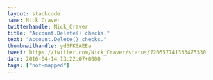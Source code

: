 ```yaml
---
layout: stackcode
name: Nick Craver
twitterhandle: Nick_Craver
title: "Account.Delete() checks."
text: "Account.Delete() checks."
thumbnailhandle: yd3FKSAEEa
tweet: https://twitter.com/Nick_Craver/status/720557741333475330
date: 2016-04-14 13:22:07+0000
tags: ["not-mapped"]
---
```


